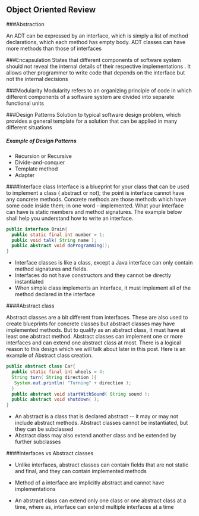 ## Object Oriented Review

###Abstraction

An ADT can be expressed by an interface, which is simply a list of method declarations, which each method has empty body. ADT classes can have more methods than those of interfaces 

###Encapsulation
States that different components of software system should not reveal the internal details of their respective implementations . It allows other programmer to write code that depends on the interface but not the internal decisions 

###Modularity 
Modularity refers to an organizing principle of code in which different components of a software system are divided into separate functional units 

###Design Patterns
Solution to typical software design problem, which provides a general template for a solution that can be applied in many different situations

##### 		Example of Design Patterns
- Recursion or Recursive 
- Divide-and-conquer
- Template method 
- Adapter 

####Interface class
Interface is a blueprint for your class that can be used to implement a class ( abstract or not); the point is interface cannot have any concrete methods. Concrete methods are those methods which have some code inside them; in one word - implemented. What your interface can have is static members and method signatures. The example below shall help you understand how to write an interface.

```java
public interface Brain{
  public static final int number = 1;
  public void talk( String name );
  public abstract void doProgramming();
}
```
   - Interface classes is like a class, except a Java interface can only contain method signatures and fields. 
  - Interfaces do not have constructors and they cannot be directly instantiated 
  - When simple class implements an interface, it must implement all of the method declared in the interface 

####Abstract class

Abstract classes are a bit different from interfaces. These are also used to create blueprints for concrete classes but abstract classes may have implemented methods. But to qualify as an abstract class, it must have at least one abstract method. Abstract classes can implement one or more interfaces and can extend one abstract class at most. There is a logical reason to this design which we will talk about later in this post. Here is an example of Abstract class creation.

```java
public abstract class Car{
  public static final int wheels = 4;
  String turn( String direction ){
   System.out.println( "Turning" + direction ); 
  }
  public abstract void startWithSound( String sound );
  public abstract void shutdown( );
}
```

- An abstract is a class that is declared abstract -- it may or may not include abstract methods. Abstract classes cannot be instantiated, but they can be subclassed
- Abstract class may also extend another class and be extended by further subclasses

####Interfaces vs Abstract classes

- Unlike interfaces, abstract classes can contain fields that are not static and final, and they can contain implemented methods

- Method of a interface are implicitly abstract and cannot have implementations

- An abstract class can extend only one class or one abstract class at a time, where as, interface can extend multiple interfaces at a time 
